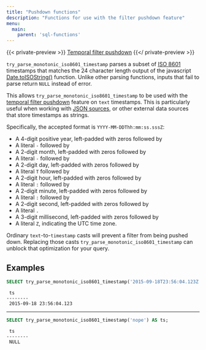 ```yaml
---
title: "Pushdown functions"
description: "Functions for use with the filter pushdown feature"
menu:
  main:
    parent: 'sql-functions'
---
```


{{< private-preview >}}
[Temporal filter pushdown](/transform-data/patterns/temporal-filters/#temporal-filter-pushdown)
{{</ private-preview >}}

`try_parse_monotonic_iso8601_timestamp` parses a subset of [ISO 8601]
timestamps that matches the 24 character length output
of the javascript [Date.toISOString()] function.
Unlike other parsing functions, inputs that fail to parse return `NULL`
instead of error.

This allows `try_parse_monotonic_iso8601_timestamp` to be used with
the [temporal filter pushdown] feature on `text` timestamps.
This is particularly useful when working with
[JSON sources](/sql/create-source/#json),
or other external data sources that store timestamps as strings.

Specifically, the accepted format is `YYYY-MM-DDThh:mm:ss.sssZ`:

- A 4-digit positive year, left-padded with zeros followed by
- A literal `-` followed by
- A 2-digit month, left-padded with zeros followed by
- A literal `-` followed by
- A 2-digit day, left-padded with zeros followed by
- A literal `T` followed by
- A 2-digit hour, left-padded with zeros followed by
- A literal `:` followed by
- A 2-digit minute, left-padded with zeros followed by
- A literal `:` followed by
- A 2-digit second, left-padded with zeros followed by
- A literal `.`
- A 3-digit millisecond, left-padded with zeros followed by
- A literal `Z`, indicating the UTC time zone.

Ordinary `text`-to-`timestamp` casts will prevent a filter from being pushed down.
Replacing those casts `try_parse_monotonic_iso8601_timestamp` can unblock that
optimization for your query.

## Examples

```sql
SELECT try_parse_monotonic_iso8601_timestamp('2015-09-18T23:56:04.123Z') AS ts;
```
```nofmt
 ts
--------
 2015-09-18 23:56:04.123
```

 <hr/>

```sql
SELECT try_parse_monotonic_iso8601_timestamp('nope') AS ts;
```
```nofmt
 ts
--------
 NULL
```

[ISO 8601]: https://en.wikipedia.org/wiki/ISO_8601
[Date.toISOString()]: https://developer.mozilla.org/en-US/docs/Web/JavaScript/Reference/Global_Objects/Date/toISOString
[temporal filter pushdown]: /transform-data/patterns/temporal-filters/#temporal-filter-pushdown
[jsonb]: /sql/types/jsonb/
